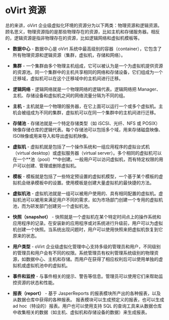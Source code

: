 # oVirt 资源

总的来讲，oVirt 企业级虚拟化环境的资源分为以下两类：物理资源和逻辑资源。顾名思义，物理资源指的是那些物理存在的资源，比如主机和存储服务器。相反的，逻辑资源是指非物理存在的资源，比如逻辑网络和虚拟机模板等。

-   **数据中心** - 数据中心是 oVirt 系统中最高级别的容器（container），它包含了所有物理资源和逻辑资源（集群，虚拟机，存储和网络）。

-   **集群** - 一个集群由多个物理主机组成，它可以被认为是一个为虚拟机提供资源的资源池。同一个集群中的主机共享相同的网络和存储设备，它们组成为一个迁移域，虚拟机可以在这个迁移域中的主机间进行迁移。

-   **逻辑网络** - 逻辑网络就是一个物理网络的逻辑代表。逻辑网络把 Manager、主机、存储设备和虚拟机之间的网络流量分隔为不同的组。

-   **主机** - 主机就是一个物理的服务器，在它上面可以运行一个或多个虚拟机。主机会被组成为不同的集群，虚拟机可以在同一个集群中的主机间进行迁移。

-   **存储池** - 存储池就是一个特定存储类型（如 iSCSI、光纤、NFS 或 POSIX）映像存储仓库的逻辑代表。每个存储池可以包括多个域，用来存储磁盘映像、ISO映像或用来导入和导出虚拟机映像。

-   **虚拟机** - 虚拟机就是包括了一个操作系统和一组应用程序的虚拟台式机（virtual desktop）或虚拟服务器（virtual server）。多个相同的虚拟机可以在一个**池（pool）**中创建。一般用户可以访问虚拟机，而有特定权限的用户可以创建、管理或删除虚拟机。

-   **模板** - 模板就是包括了一些特定预设置的虚拟机模型，一个基于某个模板的虚拟机会继承模板中的设置。使用模板是创建大量虚拟机的最快捷的方法。

-   **虚拟机池** - 虚拟机池就是一组可以被用户使用的、具有相同配置的虚拟机。虚拟机池可以被用来满足用户不同的需求，如为市场部门创建一个专用的虚拟机池，而为研发部门创建另一个虚拟机池。

-   **快照（snapshot）** - 快照就是一个虚拟机在某个特定时间点上的操作系统和应用程序的记录。在安装新的应用程序或对系统进行升级前，用户可以为虚拟机创建一个快照。当系统出现问题时，用户可以使用快照来把虚拟机恢复到它原来的状态。

-   **用户类型** - oVirt 企业级虚拟化管理中心支持多级的管理员和用户，不同级别的管理员和用户会有不同的权限。系统管理员有权利管理系统级别的物理资源，如数据中心、主机和存储。而用户在获得了相应权利后可以使用单独的虚拟机或虚拟机池中的虚拟机。
 
-   **事件和监控** - 与事件相关的提示、警告等信息。管理员可以使用它们来帮助监控资源的状态和性能。

-   **报表（report）** - 基于 JasperReports 的报表模块所产出的各种报表，以及从数据仓库中获得的各种报表。 报表模块可以生成预定义的报表，也可以生成 ad hoc（特设的）报表。用户也可以使用支持 SQL 的查询工具来从数据仓库中收集相关的数据（如主机、虚拟机和存储设备的数据）来生成报表。
